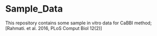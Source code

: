 # Sample_Data
 This repository contains some sample in vitro data for CaBBI method; [Rahmati. et al. 2016, PLoS Comput Biol 12(2)]
